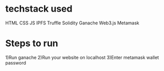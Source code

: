 # techstack used
HTML
CSS
JS
IPFS
Truffle
Solidity
Ganache
Web3.js
Metamask 

# Steps to run

1)Run ganache
2)Run your website on localhost
3)Enter metamask wallet password
